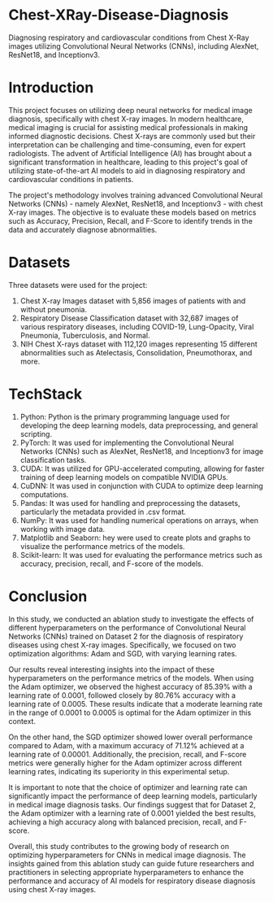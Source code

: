 # Chest-XRay-Disease-Diagnosis
 Diagnosing respiratory and cardiovascular conditions from Chest X-Ray images utilizing Convolutional Neural Networks (CNNs), including AlexNet, ResNet18, and Inceptionv3.

 # Introduction
This project focuses on utilizing deep neural networks for medical image diagnosis, specifically with chest X-ray images. In modern healthcare, medical imaging is crucial for assisting medical professionals in making informed diagnostic decisions. Chest X-rays are commonly used but their interpretation can be challenging and time-consuming, even for expert radiologists. The advent of Artificial Intelligence (AI) has brought about a significant transformation in healthcare, leading to this project's goal of utilizing state-of-the-art AI models to aid in diagnosing respiratory and cardiovascular conditions in patients.

The project's methodology involves training advanced Convolutional Neural Networks (CNNs) - namely AlexNet, ResNet18, and Inceptionv3 - with chest X-ray images. The objective is to evaluate these models based on metrics such as Accuracy, Precision, Recall, and F-Score to identify trends in the data and accurately diagnose abnormalities.

# Datasets
Three datasets were used for the project:
1. Chest X-ray Images dataset with 5,856 images of patients with and without pneumonia.
2. Respiratory Disease Classification dataset with 32,687 images of various respiratory diseases, including COVID-19, Lung-Opacity, Viral Pneumonia, Tuberculosis, and Normal.
3. NIH Chest X-rays dataset with 112,120 images representing 15 different abnormalities such as Atelectasis, Consolidation, Pneumothorax, and more.

# TechStack
1. Python: Python is the primary programming language used for developing the deep learning models, data preprocessing, and general scripting.
2. PyTorch: It was used for implementing the Convolutional Neural Networks (CNNs) such as AlexNet, ResNet18, and Inceptionv3 for image classification tasks.
3. CUDA: It was utilized for GPU-accelerated computing, allowing for faster training of deep learning models on compatible NVIDIA GPUs.
4. CuDNN: It was used in conjunction with CUDA to optimize deep learning computations.
5. Pandas: It was used for handling and preprocessing the datasets, particularly the metadata provided in .csv format.
6. NumPy: It was used for handling numerical operations on arrays, when working with image data.
7. Matplotlib and Seaborn: hey were used to create plots and graphs to visualize the performance metrics of the models.
8. Scikit-learn: It was used for evaluating the performance metrics such as accuracy, precision, recall, and F-score of the models.


# Conclusion
In this study, we conducted an ablation study to investigate the effects of different hyperparameters on the performance of Convolutional Neural Networks (CNNs) trained on Dataset 2 for the diagnosis of respiratory diseases using chest X-ray images. Specifically, we focused on two optimization algorithms: Adam and SGD, with varying learning rates.

Our results reveal interesting insights into the impact of these hyperparameters on the performance metrics of the models. When using the Adam optimizer, we observed the highest accuracy of 85.39% with a learning rate of 0.0001, followed closely by 80.76% accuracy with a learning rate of 0.0005. These results indicate that a moderate learning rate in the range of 0.0001 to 0.0005 is optimal for the Adam optimizer in this context.

On the other hand, the SGD optimizer showed lower overall performance compared to Adam, with a maximum accuracy of 71.12% achieved at a learning rate of 0.00001. Additionally, the precision, recall, and F-score metrics were generally higher for the Adam optimizer across different learning rates, indicating its superiority in this experimental setup.

It is important to note that the choice of optimizer and learning rate can significantly impact the performance of deep learning models, particularly in medical image diagnosis tasks. Our findings suggest that for Dataset 2, the Adam optimizer with a learning rate of 0.0001 yielded the best results, achieving a high accuracy along with balanced precision, recall, and F-score.

Overall, this study contributes to the growing body of research on optimizing hyperparameters for CNNs in medical image diagnosis. The insights gained from this ablation study can guide future researchers and practitioners in selecting appropriate hyperparameters to enhance the performance and accuracy of AI models for respiratory disease diagnosis using chest X-ray images.


